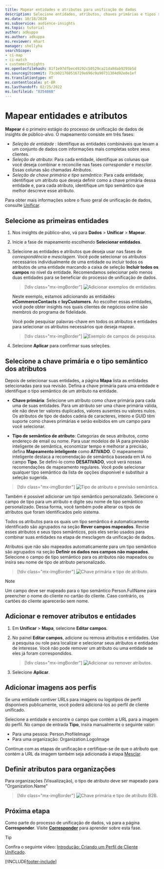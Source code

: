 ```yaml
---
title: Mapear entidades e atributos para unificação de dados
description: Selecione entidades, atributos, chaves primárias e tipos semânticos para mapear dados para o perfil unificado do cliente.
ms.date: 10/18/2020
ms.subservice: audience-insights
ms.topic: tutorial
author: adkuppa
ms.author: adkuppa
ms.reviewer: mhart
manager: shellyha
searchScope:
- ci-map
- ci-match
- customerInsights
ms.openlocfilehash: 81f1e97dfbecd9292c50529ca21da8dab9295b5d
ms.sourcegitcommit: 73cb021760516729e696c9a90731304d92e0e1ef
ms.translationtype: HT
ms.contentlocale: pt-BR
ms.lasthandoff: 02/25/2022
ms.locfileid: "8354868"
---
```

# <a name="map-entities-and-attributes"></a>Mapear entidades e atributos

**Mapear** é o primeiro estágio do processo de unificação de dados de insights de público-alvo. O mapeamento consiste em três fases:

- *Seleção de entidade* : Identifique as entidades combináveis que levam a um conjunto de dados com informações mais completas sobre seus clientes.
- *Seleção de atributo*: Para cada entidade, identifique as colunas que você deseja combinar e reconcilie nas fases *corresponder* e *mesclar*. Essas colunas são chamadas *Atributos*.
- *Seleção de chave primária e tipo semântico*: Para cada entidade, identifique um atributo que deseja definir como a chave primária dessa entidade e, para cada atributo, identifique um tipo semântico que melhor descreve esse atributo.

Para obter mais informações sobre o fluxo geral de unificação de dados, consulte [Unificar](data-unification.md).

## <a name="select-the-first-entities"></a>Selecione as primeiras entidades

1. Nos insights de público-alvo, vá para **Dados** > **Unificar** > **Mapear**.

2. Inicie a fase de mapeamento escolhendo **Selecionar entidades**.

3. Selecione as entidades e atributos que deseja usar nas fases de *correspondência* e *mesclagem*. Você pode selecionar os atributos necessários individualmente de uma entidade ou incluir todos os atributos de uma entidade marcando a caixa de seleção **Incluir todos os campos** no nível da entidade. Recomendamos selecionar pelo menos duas entidades para se beneficiar do processo de unificação de dados.

   > [!div class="mx-imgBorder"]
   > ![Adicionar exemplos de entidades.](media/data-manager-configure-map-add-entities-example.png "Adicionar exemplo de entidades")

   Neste exemplo, estamos adicionando as entidades **eCommerceContacts** e **loyCustomers**. Ao escolher essas entidades, você pode obter insights nos quais clientes de negócios online são membros do programa de fidelidade.
   
   Você pode pesquisar palavras-chave em todos os atributos e entidades para selecionar os atributos necessários que deseja mapear.
   
     > [!div class="mx-imgBorder"]
   > ![Exemplo de campos de pesquisa.](media/data-manager-configure-map-search-fields-example.png "Exemplo de campos de pesquisa")

4. Selecione **Aplicar** para confirmar suas seleções.

## <a name="select-primary-key-and-semantic-type-for-attributes"></a>Selecione a chave primária e o tipo semântico dos atributos

Depois de selecionar suas entidades, a página **Mapa** lista as entidades selecionadas para sua revisão. Defina a chave primária para uma entidade e identifique o tipo semântico de um atributo na entidade.

- **Chave primária**: Selecione um atributo como chave primária para cada uma de suas entidades. Para um atributo ser uma chave primária válida, ele não deve ter valores duplicados, valores ausentes ou valores nulos. Os atributos de tipo de dados cadeia de caracteres, inteiro e GUID têm suporte como chaves primárias e serão exibidos em um campo para você selecionar.

- **Tipo de semântico de atributo**: Categorias de seus atributos, como endereço de email ou nome. Para usar modelos de IA para previsão inteligente de semântica, economizar tempo e melhorar a precisão, defina **Mapeamento inteligente** como **ATIVADO**. O mapeamento inteligente destaca a recomendação de semântica baseada em IA no campo **Tipo**. Se defini-lo como **DESATIVADO**, você verá nossas recomendações de mapeamento regulares. Você pode selecionar qualquer tipo semântico da lista de opções disponível e substituir a seleção sugerida.

> [!div class="mx-imgBorder"]
> ![Tipo de atributo e previsão semântica.](media/data-manager-configure-map-add-attributes-semantic-prediction.png "Tipo de atributo e previsão semântica")

Também é possível adicionar um tipo semântico personalizado. Selecione o campo de tipo para um atributo e digite seu nome de tipo semântico personalizado. Dessa forma, você também pode alterar os tipos de atributos que foram identificados pelo sistema.

Todos os atributos para os quais um tipo semântico é automaticamente identificado são agrupados na seção **Rever campos mapeados**. Revise esses atributos e seus tipos semânticos, pois eles serão usados para combinar suas entidades na etapa de mesclagem da unificação de dados.

Atributos que não são mapeados automaticamente para um tipo semântico são agrupados na seção **Definir os dados nos campos não mapeados**. Selecione o campo de tipo semântico para os atributos não mapeados ou insira seu nome de tipo de atributo personalizado.

> [!div class="mx-imgBorder"]
> ![Chave primária e tipo de atributo.](media/data-manager-configure-map-add-attributes.png "Chave primária e tipo de atributo")

> [!NOTE]
> Um campo deve ser mapeado para o tipo semântico Person.FullName para preencher o nome do cliente no cartão do cliente. Caso contrário, os cartões do cliente aparecerão sem nome. 

## <a name="add-and-remove-attributes-and-entities"></a>Adicionar e remover atributos e entidades

1. Em **Unificar** > **Mapa**, selecione **Editar campos**.

2. No painel **Editar campos**, adicione ou remova atributos e entidades. Use a pesquisa ou role para localizar e selecionar seus atributos e entidades de interesse. Você não pode remover um atributo ou uma entidade se eles já foram correspondidos.

   > [!div class="mx-imgBorder"]
   > ![Adicionar ou remover atributos.](media/configure-data-map-edit.png "Adicionar ou remover atributos")

3. Selecione **Aplicar**.

## <a name="add-images-to-profiles"></a>Adicionar imagens aos perfis

Se uma entidade contiver URLs para imagens ou logotipos de perfil disponíveis publicamente, você poderá adicioná-los ao perfil de cliente unificado.

Selecione a entidade e encontre o campo que contém a URL para a imagem do perfil. No campo de entrada **Tipo**, insira manualmente o seguinte valor: 
- Para uma pessoa: Person.ProfileImage
- Para uma organização: Organization.LogoImage

Continue com as etapas de unificação e certifique-se de que o atributo que contém a URL da imagem também seja adicionada à etapa [Mesclar](merge-entities.md).

## <a name="set-attributes-for-organizations"></a>Definir atributos para organizações

Para organizações (Visualização), o tipo de atributo deve ser mapeado para "Organization.Name"
> [!div class="mx-imgBorder"]
> ![Chave primária e tipo de atributo B2B.](media/configure-data-map-edit-b2b.png "Chave primária e tipo de atributo B2B")

## <a name="next-step"></a>Próxima etapa

Como parte do processo de unificação de dados, vá para a página **Corresponder**. Visite [**Corresponder**](match-entities.md) para aprender sobre esta fase.

> [!TIP]
> Confira o seguinte vídeo: [Introdução: Criando um Perfil de Cliente Unificado](https://youtu.be/oBfGEhucAxs).


[!INCLUDE[footer-include](../includes/footer-banner.md)]